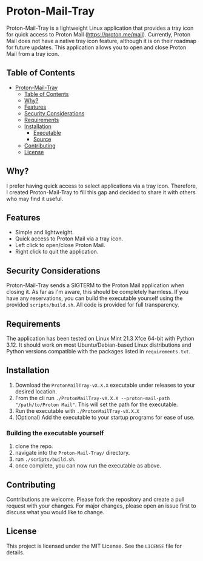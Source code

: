 # Proton-Mail-Tray

Proton-Mail-Tray is a lightweight Linux application that provides a tray icon for quick access to Proton Mail (https://proton.me/mail). Currently, Proton Mail does not have a native tray icon feature, although it is on their roadmap for future updates. This application allows you to open and close Proton Mail from a tray icon.

## Table of Contents

- [Proton-Mail-Tray](#proton-mail-tray)
  - [Table of Contents](#table-of-contents)
  - [Why?](#why)
  - [Features](#features)
  - [Security Considerations](#security-considerations)
  - [Requirements](#requirements)
  - [Installation](#installation)
    - [Executable](#executable)
    - [Source](#source)
  - [Contributing](#contributing)
  - [License](#license)

## Why?

I prefer having quick access to select applications via a tray icon. Therefore, I created Proton-Mail-Tray to fill this gap and decided to share it with others who may find it useful.

## Features

- Simple and lightweight.
- Quick access to Proton Mail via a tray icon.
- Left click to open/close Proton Mail.
- Right click to quit the application.

## Security Considerations

Proton-Mail-Tray sends a SIGTERM to the Proton Mail application when closing it. As far as I'm aware, this should be completely harmless. If you have any reservations, you can build the executable yourself using the provided `scripts/build.sh`. All code is provided for full transparency.

## Requirements

The application has been tested on Linux Mint 21.3 Xfce 64-bit with Python 3.12. It should work on most Ubuntu/Debian-based Linux distributions and Python versions compatible with the packages listed in `requirements.txt`.

## Installation

1. Download the `ProtonMailTray-vX.X.X` executable under releases to your desired location.
2. From the cli run `./ProtonMailTray-vX.X.X --proton-mail-path "/path/to/Proton Mail"`. This will set the path for the executable.
3. Run the executable with `./ProtonMailTray-vX.X.X`
4. (Optional) Add the executable to your startup programs for ease of use.

### Building the executable yourself

1. clone the repo.
2. navigate into the `Proton-Mail-Tray/` directory.
3. run `./scripts/build.sh`.
4. once complete, you can now run the executable as above.

## Contributing

Contributions are welcome. Please fork the repository and create a pull request with your changes. For major changes, please open an issue first to discuss what you would like to change.

## License

This project is licensed under the MIT License. See the `LICENSE` file for details.
